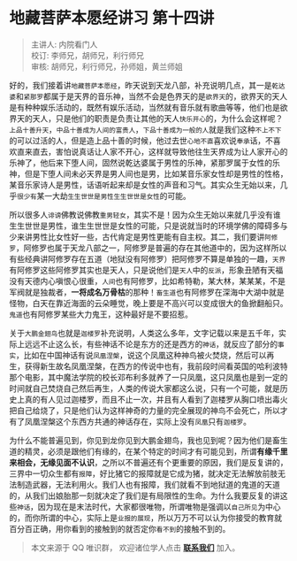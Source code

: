 # 地藏菩萨本愿经讲习 第十四讲

> 主讲人: 内院看门人 <br />
> 校订: 李师兄，胡师兄，利行师兄 <br />
> 审核: 胡师兄，利行师兄，孙师姐，黄兰师姐 <br />

好的，我们接着讲`地藏菩萨本愿经`，昨天说到天龙八部，补充说明几点，其一是`乾达婆`和`紧那罗`都属于是天界的音乐神，当然不会是色界天的是`欲界天`的，欲界天的天人是有种种娱乐活动的，既然有娱乐活动，当然就有音乐就有歌曲等等，他们也是欲界天的天人，只是他们的职责是负责让其他的天人`快乐开心`的，为什么会这样呢？`上品十善升天`，`中品十善成为人间的富贵人`，`下品十善成为一般的人`就是我们这种`不上不下`的可以过活的人，但是造上品十善的时候，他过去世`心地不直`喜欢说`奉承`话，不喜欢直来直去，害怕说真话让人家不开心，这样就导致他往生天界成为让人家开心的乐神了，他后来下堕人间，固然说乾达婆属于男性的乐神，紧那罗属于女性的乐神，但是下堕人间未必天界是男人间也是男，比如某音乐家女性却是男性的性格，某音乐家诗人是男性，话语听起来却是女性的声音和习气。其实众生无始以来，几乎`很少有`某一大劫`生生世世是男性生生世世是女性`的可能。

所以很多人`诽谤`佛教说佛教`重男轻女`，其实不是！因为众生无始以来就几乎没有谁生生世世是男性，谁生生世世是女性的可能，只是说就当时的环境学佛的障碍多与少来讲男性比女性好一些，古代肯定是男性更能有自主权。其二，我们要讲`阿修罗`，阿修罗也属于天龙八部之一，阿修罗是普遍的存在其他道中的，因为这样所以有些经典讲阿修罗存在五道（地狱没有阿修罗）把阿修罗不算是单独的一趣，`天界`有阿修罗这些阿修罗其实也是天人，只是说他们是`天人`中的`反派`，形象丑陋有天福没有天德内心嗔恨心很重，`人间`也有阿修罗，比如希特勒，某大林，某某某，不是军阀就是独裁者，**一将成名万骨枯**的那种！`畜生道`也有阿修罗在深海中大湖中就是怪物，白天在靠近海面的云朵睡觉，晚上要是不高兴可以变成很大的鱼掀翻船只。`鬼道`也有阿修罗某些大力鬼王，这种最好是不要招惹。

关于`大鹏金翅鸟`也就是`迦楼罗`补充说明，人类这么多年，文字记载以来是五千年，实际上远远不止这么长，有些神话不论是东方的还是西方的`神话`，就反应了部分的`事实`，比如在中国神话有说`凤凰涅槃`，说这个凤凰这种神鸟被火焚烧，然后可以再生，获得新生故名凤凰涅槃，在西方的传说中也有，我前段时间看英国的哈利波特那个电影，其中魔法学院的校长邓布利多就养了一只凤凰，这只凤凰也是到一定的时间就自己焚烧自己然后再生，人类的传说大家都这么说，只有一个可能，就是历史上真的有人见过迦楼罗，而且不止一次，并且有人看到了迦楼罗从胸口喷出毒火把自己给烧了，只是他们认为这样神奇的力量的完全展现的神鸟不会死亡，所以才有了凤凰涅槃这个东西方共通的神话存在，实际上没有`凤凰`只有`迦楼罗`。

为什么不能普遍见到，你见到龙你见到大鹏金翅鸟，我也见到呢？因为他们是畜生道的精灵，必须是跟他们有缘的，在某个特定的时间才有可能见到，所谓**有缘千里来相会，无缘见面不认识**，之所以不普遍还有个更重要的原因，我们是反复讲的，三界中一切众生都有`报障`，好比猪它的报障就是它成为猪，就决定无法解放前肢无法制造武器，无法利用火。我们人也有报障，我们就看不到地狱道的鬼道的天道的，从我们出娘胎那一刻就决定了我们是有局限性的生命。为什么我要反复的讲这些`神话`，因为现在是末法时代，大家都很唯物，所谓唯物是强调以`自己所见`为中心的，而你所谓的中心，实际上是`业报的展现`，所以万万不可以认为你接受的教育就百分百正确，用你看到的接触到的就否定你`看不到`的接触不到的。

> 本文来源于 QQ 唯识群， 欢迎诸位学人点击 **[联系我们](https://mp.weixin.qq.com/s/lZCfWjmLjgNR165Tx4_bCQ)** 加入。
